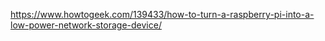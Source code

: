 https://www.howtogeek.com/139433/how-to-turn-a-raspberry-pi-into-a-low-power-network-storage-device/
